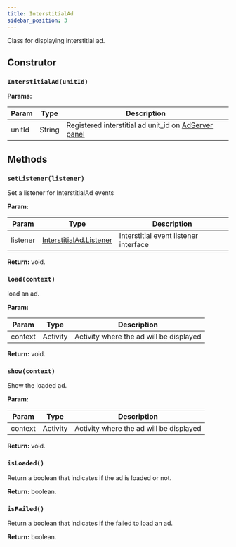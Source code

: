 ```yaml
---
title: InterstitialAd
sidebar_position: 3
---
```


Class for displaying interstitial ad.

## Construtor

### `InterstitialAd(unitId)`

**Params:**

| Param  | Type   | Description                                                                           |
| ------ | ------ | ------------------------------------------------------------------------------------- |
| unitId | String | Registered interstitial ad unit_id on [AdServer panel](https://adserver.adgrowth.com) |

## Methods

### `setListener(listener)`

Set a listener for InterstitialAd events

**Param:**

| Param    | Type                                                | Description                           |
| -------- | --------------------------------------------------- | ------------------------------------- |
| listener | [InterstitialAd.Listener](../interstitial/listener) | Interstitial event listener interface |

**Return:** void.

### `load(context)`

load an ad.

**Param:**

| Param   | Type     | Description                             |
| ------- | -------- | --------------------------------------- |
| context | Activity | Activity where the ad will be displayed |

**Return:** void.

### `show(context)`

Show the loaded ad.

**Param:**

| Param   | Type     | Description                             |
| ------- | -------- | --------------------------------------- |
| context | Activity | Activity where the ad will be displayed |

**Return:** void.

### `isLoaded()`

Return a boolean that indicates if the ad is loaded or not.

**Return:** boolean.

### `isFailed()`

Return a boolean that indicates if the failed to load an ad.

**Return:** boolean.
